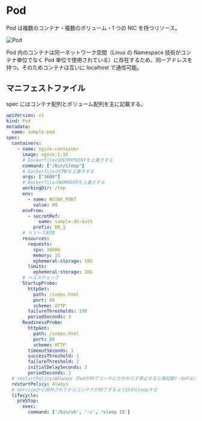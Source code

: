 # Pod

Pod は複数のコンテナ・複数のボリューム・1 つの NIC を持つリソース。

![Pod](../../image/Pod.png)

Pod 内のコンテナは同一ネットワーク空間（Linux の Namespace 技術がコンテナ単位でなく Pod 単位で使用されている）に存在するため、同一アドレスを持つ。そのためコンテナは互いに localhost で通信可能。

## マニフェストファイル

spec にはコンテナ配列とボリューム配列を主に記載する。

```sample-pod.yaml
apiVersion: v1
kind: Pod
metadata:
  name: sample-pod
spec:
  containers:
    - name: nginx-container
      image: nginx:1.16
      # DockerfileのENTRYPOINTを上書きする
      command: ["/bin/sleep"]
      # DockerfileのCMDを上書きする
      args: ["3600"]
      # DockerfileのWORKDIRを上書きする
      workingDir: /tmp
      env:
        - name: NGINX_PORT
          value: 80
      envFrom:
        - secretRef:
            name: sample-db-auth
          prefix: DB_1
      # リソース制限
      resources:
        requests:
          cpu: 1000m
          memory: 1G
          ephemeral-storage: 10G
        limits:
          ephemeral-storage: 20G
      # ヘルスチェック
      StartupProbe:
        httpGet:
          path: /index.html
          port: 80
          scheme: HTTP
        failureThresholds: 100
        periodSeconds: 3
      ReadinessProbe:
        httpGet:
          path: /index.html
          port: 80
          scheme: HTTP
        timeoutSeconds: 1
        successThreshold: 1
        failureThreshold: 2
        initialDelaySeconds: 3
        periodSeconds: 3
  # restartPolicyはAlways（Podが終了コードにかかわらず停止すると再起動）・OnFailure（Podが終了コード0以外で終了すると再起動）・Never（Podが停止しても再起動しない）から選択
  restartPolicy: Always
  # Serviceから除外されてからコンテナが終了するよう15秒sleepする
  lifecycle:
    preStop:
      exec:
        command: ['/bin/sh', '-c', 'sleep 15']
```
